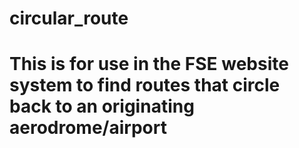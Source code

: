 # circular_route

# This is for use in the FSE website system to find routes that circle back to an originating aerodrome/airport 
